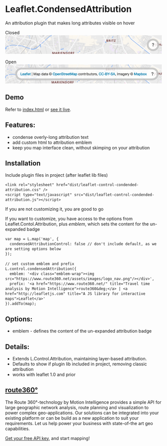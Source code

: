 # Leaflet.CondensedAttribution
An attribution plugin that makes long attributes visible on hover

Closed
![Alt text](attributes-closed.png?raw=true "Attributes Closed")

Open
![Alt text](attributes-open.png?raw=true "Attributes Open")

## Demo
Refer to [index.html](index.html) or [see it live](https://route360.github.io/Leaflet.CondensedAttribution/).

## Features:
- condense overly-long attribution text
- add custom html to attribution emblem
- keep you map interface clean, without skimping on your attribution

## Installation
Include plugin files in project (after leaflet lib files)

```
<link rel="stylesheet" href="dist/leaflet-control-condended-attribution.css" />
<script type="text/javascript" src="dist/leaflet-control-condended-attribution.js"></script>
```

If you are not customizing it, you are good to go

If you want to customize, you have access to the options from Leaflet.Contol.Attribution, plus _emblem_, which sets the content for the un-expanded badge

```
var map = L.map('map', {
  condensedAttributionControl: false // don't include default, as we are setting options below
});

// set custom emblem and prefix
L.control.condensedAttribution({
  emblem: '<div class="emblem-wrap"><img src="https://www.route360.net/assets/images/logo_nav.png"/></div>',
  prefix: '<a href="https://www.route360.net/" title="Travel time analysis by Motion Intelligence">route360&deg;</a> | <a href="http://leafletjs.com" title="A JS library for interactive maps">Leaflet</a>'
}).addTo(map);
```
## Options:
- emblem - defines the content of the un-expanded attribution badge

## Details:
- Extends L.Control.Attribution, maintaining layer-based attribution.
- Defaults to show if plugin lib included in project, removing classic attribution
- works with leaflet 1.0 and prior

## [route360°](https://www.route360.net/)

The Route 360°-technology by Motion Intelligence provides a simple API for large geographic network analysis, route planning and visualization to power complex geo-applications. Our solutions can be integrated into your existing platform or can be build as a new application to suit your requirements. Let us help power your business with state-of-the art geo capabilities.

[Get your free API key](https://developers.route360.net/apikey.html), and start mapping!
